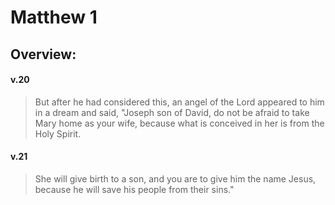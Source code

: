 # Matthew 1

## Overview:


#### v.20
>But after he had considered this, an angel of the Lord appeared to him in a dream and said, "Joseph son of David, do not be afraid to take Mary home as your wife, because what is conceived in her is from the Holy Spirit.

#### v.21
>She will give birth to a son, and you are to give him the name Jesus, because he will save his people from their sins."


